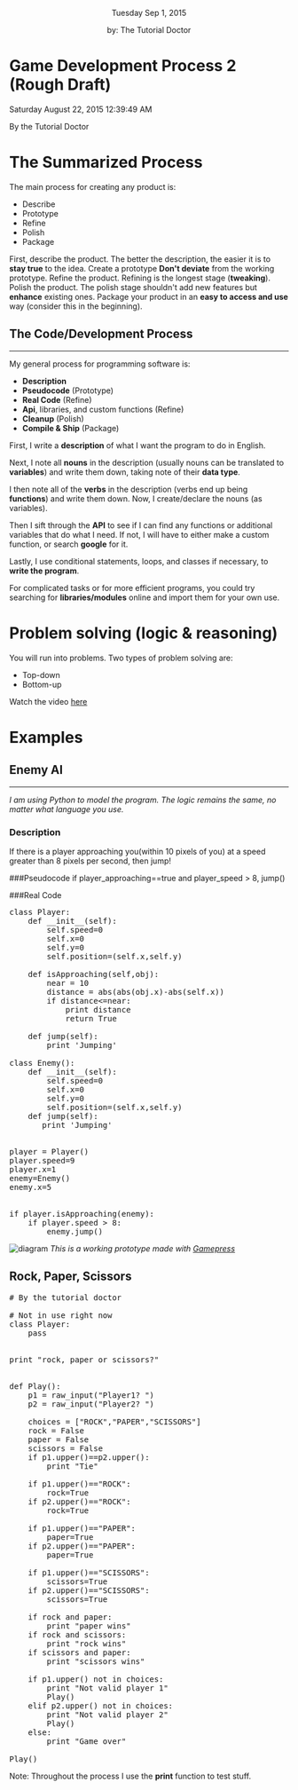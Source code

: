 <p style="
color:;
text-align:center;
font-size:">
Tuesday  Sep 1, 2015
</p>
<p style="
color:;
text-align:center;
font-size:">
by: The Tutorial Doctor
</p>

# Game Development Process 2 (Rough Draft)
Saturday August 22, 2015 12:39:49 AM

By the Tutorial Doctor

# The Summarized Process
The main process for creating any product is:

- Describe
- Prototype
- Refine
- Polish
- Package

First, describe the product. The better the description, the easier it is to **stay true** to the idea. Create a prototype **Don't deviate** from the working prototype. Refine the product. Refining is the longest stage (**tweaking**). Polish the product. The polish stage shouldn't add new features but **enhance** existing ones. Package your product in an **easy to access and use** way (consider this in the beginning).

## The Code/Development Process
___
My general process for programming software is:

- **Description**
- **Pseudocode** (Prototype)
- **Real Code** (Refine)
- **Api**, libraries, and custom functions (Refine)
- **Cleanup** (Polish)
- **Compile & Ship** (Package)

First, I write a **description** of what I want the program to do in English. 

Next, I note all **nouns** in the description (usually nouns can be translated to **variables**) and write them down, taking note of their **data type**. 

I then note all of the **verbs** in the description (verbs end up being **functions**) and write them down. Now, I create/declare the nouns (as variables). 

Then I sift through the **API** to see if I can find any functions or additional variables that do what I need. If not, I will have to either make a custom function, or search **google** for it. 

Lastly, I use conditional statements, loops, and classes if necessary, to **write the program**. 

For complicated tasks or for more efficient programs, you could try searching for **libraries/modules** online and import them for your own use.

# Problem solving (logic & reasoning)
You will run into problems. Two types of problem solving are:

- Top-down
- Bottom-up

Watch the video [here](http://www.youtube.com/watch?v=SVVz6Yy9uhAI)

# Examples
## Enemy AI 
___
*I am using Python to model the program. The logic remains the same, no matter what language you use.*

### Description
If there is a player approaching you(within 10 pixels of you) at a speed greater than 8 pixels per second, then jump!

###Pseudocode
	if player_approaching==true and player_speed > 8, jump()

###Real Code
<pre>
class Player:
	def __init__(self):
		self.speed=0
		self.x=0
		self.y=0
		self.position=(self.x,self.y)
		
	def isApproaching(self,obj):
		near = 10
		distance = abs(abs(obj.x)-abs(self.x))
		if distance<=near:
			print distance
			return True
	
	def jump(self):
		print 'Jumping'

class Enemy():
	def __init__(self):
		self.speed=0
		self.x=0
		self.y=0
		self.position=(self.x,self.y)
	def jump(self):
	   print 'Jumping'


player = Player()
player.speed=9
player.x=1
enemy=Enemy()
enemy.x=5


if player.isApproaching(enemy):
	if player.speed > 8:
		enemy.jump()
</pre>
![diagram](https://cloud.githubusercontent.com/assets/12942803/9608729/d655c43a-509d-11e5-867e-0d4812784d54.jpg)
*This is a working prototype made with [Gamepress](http://www.gamepressapp.com)*


## Rock, Paper, Scissors
<pre>
# By the tutorial doctor

# Not in use right now
class Player:
	pass


print "rock, paper or scissors?"


def Play():
	p1 = raw_input("Player1? ")
	p2 = raw_input("Player2? ")

	choices = ["ROCK","PAPER","SCISSORS"]
	rock = False
	paper = False 
	scissors = False
	if p1.upper()==p2.upper():
		print "Tie"

	if p1.upper()=="ROCK":
		rock=True
	if p2.upper()=="ROCK":
		rock=True

	if p1.upper()=="PAPER":
		paper=True 
	if p2.upper()=="PAPER":
		paper=True 

	if p1.upper()=="SCISSORS":
		scissors=True 
	if p2.upper()=="SCISSORS":
		scissors=True

	if rock and paper:
		print "paper wins"
	if rock and scissors:
		print "rock wins"
	if scissors and paper:
		print "scissors wins"

	if p1.upper() not in choices:
		print "Not valid player 1"
		Play()
	elif p2.upper() not in choices:
		print "Not valid player 2"
		Play()
	else:
		print "Game over"
		
Play()
</pre>

Note: Throughout the process  I use the **print** function to test stuff.
